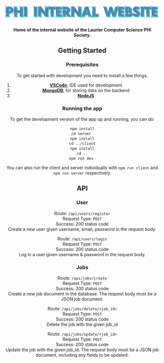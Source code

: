 <div align="center">

<img src="./assets/internal.png">

#### Home of the internal website of the Laurier Computer Science PHI Society.

## Getting Started

### Prerequisites

To get started with development you need to install a few things.

1. [**VSCode**](https://code.visualstudio.com/download); IDE used for development
2. [**MongoDB**](https://docs.mongodb.com/manual/installation/); for storing data on the backend
3. [**NodeJS**](https://nodejs.org/en/download/)

### Running the app

To get the development version of the app up and running, you can do:

```
npm install
cd server 
npm install
cd ../client
npm install
cd ..
npm run dev 
```

You can also run the client and server individually with `npm run client` and `npm run server` respectively.


## API

### User
Route: `/api/users/register`  
Request Type: `POST`  
Success: 200 status code  
Create a new user given username, email, password in the request body.

Route: `/api/users/login`  
Request Type: `POST`  
Success: 200 status code  
Log in a user given username & password in the request body.

### Jobs 
Route: `/api/jobs/create`  
Request Type: `POST`  
Success: 200 status code  
Create a new job document in the database. The request body must be a JSON job document.

Route: `/api/jobs/delete/<job_id>`  
Request Type: `POST`  
Success: 200 status code  
Delete the job with the given job_id

Route: `/api/jobs/update/<job_id>`  
Request Type: `POST`  
Success: 200 status code  
Update the job with the given job_id. The request body must be a JSON job document, including any fields to be updated.

</div>
